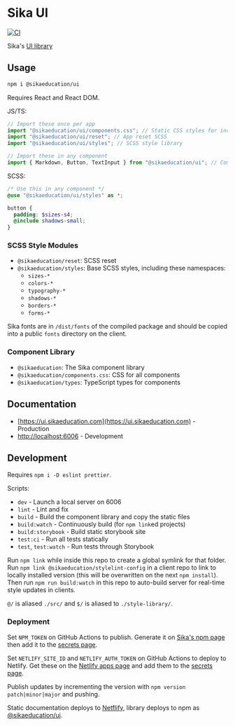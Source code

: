 # Sika UI

[![CI](https://github.com/sikaeducation/ui/actions/workflows/main.yml/badge.svg)](https://github.com/sikaeducation/ui/actions/workflows/main.yml)

Sika's [UI library](https://ui.sikaeducation.com)

## Usage

```bash
npm i @sikaeducation/ui
```

Requires React and React DOM.

JS/TS:

```javascript
// Import these once per app
import "@sikaeducation/ui/components.css"; // Static CSS styles for included components
import "@sikaeducation/ui/reset"; // App reset SCSS
import "@sikaeducation/ui/styles"; // SCSS style library

// Import these in any component
import { Markdown, Button, TextInput } from "@sikaeducation/ui"; // Component library
```

SCSS:

```scss
/* Use this in any component */
@use "@sikaeducation/ui/styles" as *;

button {
  padding: $sizes-s4;
  @include shadows-small;
}
```

### SCSS Style Modules

- `@sikaeducation/reset`: SCSS reset
- `@sikaeducation/styles`: Base SCSS styles, including these namespaces:
  - `sizes-*`
  - `colors-*`
  - `typography-*`
  - `shadows-*`
  - `borders-*`
  - `forms-*`

Sika fonts are in `/dist/fonts` of the compiled package and should be copied into a public `fonts` directory on the client.

### Component Library

- `@sikaeducation`: The Sika component library
- `@sikaeducation/components.css`: CSS for all components
- `@sikaeducation/types`: TypeScript types for components

## Documentation

- [https://ui.sikaeducation.com](https://ui.sikaeducation.com) - Production
- [http://localhost:6006](http://localhost:6006) - Development

## Development

Requires `npm i -D eslint prettier`.

Scripts:

- `dev` - Launch a local server on 6006
- `lint` - Lint and fix
- `build` - Build the component library and copy the static files
- `build:watch` - Continuously build (for `npm link`ed projects)
- `build:storybook` - Build static storybook site
- `test:ci` - Run all tests statically
- `test`, `test:watch` - Run tests through Storybook

Run `npm link` while inside this repo to create a global symlink for that folder. Run `npm link @sikaeducation/stylelint-config` in a client repo to link to locally installed version (this will be overwritten on the next `npm install`). Then run `npm run build:watch` in this repo to auto-build server for real-time style updates in clients.

`@/` is aliased `./src/` and `$/` is aliased to `./style-library/`.

### Deployment

Set `NPM_TOKEN` on GitHub Actions to publish. Generate it on [Sika's npm page](https://www.npmjs.com/settings/sikaeducation/tokens) then add it to the [secrets page](https://github.com/sikaeducation/eslint-config/settings/secrets/actions).

Set `NETLIFY_SITE_ID` and `NETLIFY_AUTH_TOKEN` on GitHub Actions to deploy to Netlify. Get these on the [Netlify apps page](https://app.netlify.com/user/applications) and add them to the [secrets page](https://github.com/sikaeducation/eslint-config/settings/secrets/actions).

Publish updates by incrementing the version with `npm version patch|minor|major` and pushing.

Static documentation deploys to [Netflify](https://app.netlify.com/sites/sikaeducation-ui/overview), library deploys to npm as [@sikaeducation/ui](https://www.npmjs.com/package/@sikaeducation/ui).
